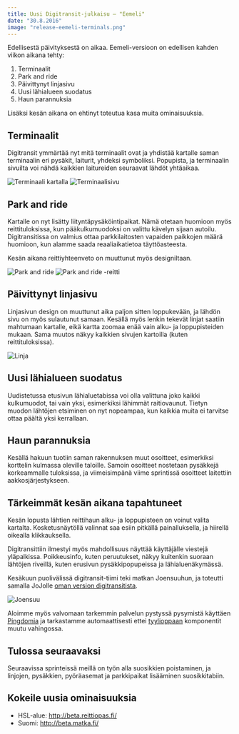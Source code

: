 ```yaml
---
title: Uusi Digitransit-julkaisu – "Eemeli"
date: "30.8.2016"
image: "release-eemeli-terminals.png"
---
```


Edellisestä päivityksestä on aikaa.
Eemeli-versioon on edellisen kahden viikon aikana tehty:

1. Terminaalit
2. Park and ride
3. Päivittynyt linjasivu
4. Uusi lähialueen suodatus
5. Haun parannuksia

Lisäksi kesän aikana on ehtinyt toteutua kasa muita ominaisuuksia.

## Terminaalit
Digitransit ymmärtää nyt mitä terminaalit ovat
ja yhdistää kartalle saman terminaalin eri pysäkit, laiturit, yhdeksi symboliksi.
Popupista, ja terminaalin sivuilta voi nähdä kaikkien laitureiden
seuraavat lähdöt yhtäaikaa.

![Terminaali kartalla](release-eemeli-terminals.png "Terminaali kartalla")
![Terminaalisivu](release-eemeli-terminal-page.png "Terminaalisivu")

## Park and ride
Kartalle on nyt lisätty liityntäpysäköintipaikat. Nämä otetaan huomioon myös reittituloksissa,
kun pääkulkumuodoksi on valittu kävelyn sijaan autoilu. Digitransitissa on valmius ottaa parkkilaitosten vapaiden paikkojen määrä huomioon, kun alamme saada reaaliaikatietoa täyttöasteesta.

Kesän aikana reittiyhteenveto on muuttunut myös designiltaan.

![Park and ride](release-eemeli-parknride.png "Park'n'ride")
![Park and ride -reitti](release-eemeli-parknride-summary.png "Park'n'ride reitityksessä")

## Päivittynyt linjasivu
Linjasivun design on muuttunut aika paljon sitten loppukevään,
ja lähdön sivu on myös sulautunut samaan.
Kesällä myös lenkin tekevät linjat saatiin mahtumaan kartalle,
eikä kartta zoomaa enää vain alku- ja loppupisteiden mukaan.
Sama muutos näkyy kaikkien sivujen kartoilla (kuten reittituloksissa).

![Linja](release-eemeli-trip.png "Uusi linjan ja lähdön sivu")

## Uusi lähialueen suodatus
Uudistetussa etusivun lähialuetabissa voi olla valittuna joko kaikki kulkumuodot,
tai vain yksi, esimerkiksi lähimmät raitiovaunut.
Tietyn muodon lähtöjen etsiminen on nyt nopeampaa,
kun kaikkia muita ei tarvitse ottaa päältä yksi kerrallaan.

## Haun parannuksia
Kesällä hakuun tuotiin saman rakennuksen muut osoitteet,
esimerkiksi korttelin kulmassa oleville taloille.
Samoin osoitteet nostetaan pysäkkejä korkeammalle tuloksissa,
ja viimeisimpänä viime sprintissä osoitteet laitettiin aakkosjärjestykseen.

## Tärkeimmät kesän aikana tapahtuneet
Kesän lopusta lähtien reittihaun alku- ja loppupisteen on voinut valita kartalta.
Kosketusnäytöllä valinnat saa esiin pitkällä painalluksella,
ja hiirellä oikealla klikkauksella.

Digitransittiin ilmestyi myös mahdollisuus näyttää käyttäjälle viestejä yläpalkissa.
Poikkeusinfo, kuten peruutukset, näkyy kuitenkin suoraan lähtöjen riveillä,
kuten erusivun pysäkkipopupeissa ja lähialuenäkymässä.

Kesäkuun puolivälissä digitransit-tiimi teki matkan Joensuuhun,
ja toteutti samalla JoJolle [oman version digitransitista](https://joensuu.digitransit.fi/).

![Joensuu](release-eemeli-joensuu.png "Joensuun Digitransit")

Aloimme myös valvomaan tarkemmin palvelun pystyssä pysymistä käyttäen
[Pingdomia](http://stats.pingdom.com/8m4jkk8to88b)
ja tarkastamme automaattisesti ettei
[tyylioppaan](https://beta.reittiopas.fi/styleguide) komponentit muutu vahingossa.

## Tulossa seuraavaksi
Seuraavissa sprinteissä meillä on työn alla suosikkien poistaminen,
ja linjojen, pysäkkien, pyöräasemat ja parkkipaikat lisääminen suosikkitabiin.

## Kokeile uusia ominaisuuksia
- HSL-alue: http://beta.reittiopas.fi/
- Suomi: http://beta.matka.fi/
